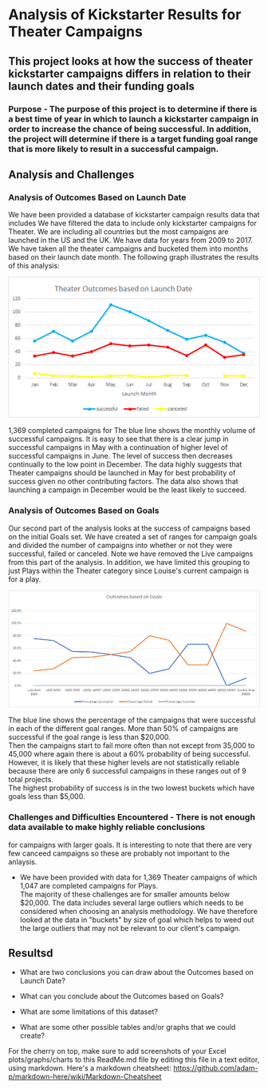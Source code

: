 # Analysis of Kickstarter Results for Theater Campaigns

## This project looks at how the success of theater kickstarter campaigns differs in relation to their launch dates and their funding goals

### Purpose - The purpose of this project is to determine if there is a best time of year in which to launch a kickstarter campaign in order to increase the chance of being successful.  In addition, the project will determine if there is a target funding goal range that is more likely to result in a successful campaign. 

## Analysis and Challenges 

### Analysis of Outcomes Based on Launch Date

We have been provided a database of kickstarter campaign results data that includes We have filtered the data to include only kickstarter campaigns for Theater.  We are including all countries but the most campaigns are launched in the US and the UK.  We have data for years from 2009 to 2017.  We have taken all the theater campaigns and bucketed them into months based on their launch date month.  The following graph illustrates the results of this analysis:

![alt text](https://github.com/xactuary/kickstarter-analysis/blob/afaf8b9c7d2a360c568dd2ffb0ae7b7a91bba015/Resources/Theater_Outcomes_vs_Launch.png)

1,369 completed campaigns for 
The blue line shows the monthly volume of successful campaigns.  It is easy to see that there is a clear jump in successful campaigns in May with a continuation of higher
level of successful campaigns in June.  The level of success then decreases continually to the low point in December. The data highly suggests that Theater campaigns should be launched in May for best probability of success given no other contributing factors.  The data also shows that launching a campaign in December would be the least likely to succeed. 

 
### Analysis of Outcomes Based on Goals

Our second part of the analysis looks at the success of campaigns based on the initial Goals set.  We have created a set of ranges for campaign
goals and divided the number of campaigns into whether or not they were successful, failed or canceled.  Note we have removed the Live 
campaigns from this part of the analysis.  In addition, we have limited this grouping to just Plays within the Theater category since Louise's current campaign
is for a play.  

![alt text](https://github.com/xactuary/kickstarter-analysis/blob/afaf8b9c7d2a360c568dd2ffb0ae7b7a91bba015/Resources/Outcomes_vs_Goals.png)

The blue line shows the percentage of the campaigns that were successful in each of the different goal ranges.  More than 50% of campaigns are successful if the goal range is less than $20,000.  
Then the campaigns start to fail more often than not except from 35,000 to 45,000 where again there is about a 60% probability of being successful.  
However, it is likely that these higher levels are not statistically reliable because there are only 6 successful campaigns in these ranges out of 9 total projects.  
  The highest probability of success is in the two lowest buckets which have goals less than $5,000.  

### Challenges and Difficulties Encountered - There is not enough data available to make highly reliable conclusions 
for campaigns with larger goals.  It is interesting to note that there are very few canceed campaigns so these are 
probably not important to the anlaysis.  

- We have been provided with data for 1,369 Theater campaigns of which 1,047 are completed campaigns for Plays.  
The majority of these challenges are for smaller amounts below $20,000.  The data includes several large outliers which needs 
to be considered when choosing an analysis methodology.  We have therefore looked at the data in "buckets" by size of
goal which helps to weed out the large outliers that may not be relevant to our client's campaign. 



## Resultsd

- What are two conclusions you can draw about the Outcomes based on Launch Date?

- What can you conclude about the Outcomes based on Goals?

- What are some limitations of this dataset?

- What are some other possible tables and/or graphs that we could create?

For the cherry on top, make sure to add screenshots of your Excel plots/graphs/charts to this ReadMe.md file by editing this file in a text editor, using markdown. Here's a markdown cheatsheet:
https://github.com/adam-p/markdown-here/wiki/Markdown-Cheatsheet
